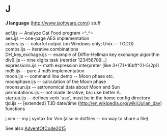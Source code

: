 # J
**J language** (http://www.jsoftware.com/) stuff

acf.ijs -- Analyze Cat Food program =^_^=  
aes.ijs -- one-page AES implementation  
colors.ijs -- colorful output (on Windows only; Unix -- TODO)  
combs.ijs -- iterative combinations  
DH_key_exchage.ijs -- example of Diffie-Hellman key exchange algorithm  
div9.ijs -- nine digits task (reorder 123456789...)   
expressions.ijs -- math expression interpreter (like 3*(7.1+16bff^2)-5/2p1)  
md5.ijs -- pure J md5 implementation  
moon.ijs -- command line demo -- Moon phase etc.  
moonphase.ijs -- calculation of the Moon phase  
moonsun.ijs -- astronomical data about Moon and Sun  
permutations.ijs -- not made iterative, b/c use better A.  
startup.ijs -- defines verb 'use', must be in the home config directory  
tjd.ijs -- [extended] TJD date/time (http://en.wikipedia.org/wiki/Julian_day) functions  

j.vim -- my j syntax for Vim (also in dotfiles -- no way to share a file)

See also [AdventOfCode2015](https://github.com/georgiy-pruss/AdventOfCode)
